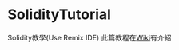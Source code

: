 # SolidityTutorial
Solidity教學(Use Remix IDE)
此篇教程在[Wiki](https://github.com/twilighthook/SolidityTutorial/wiki/%E4%BA%A4%E6%98%93%E7%9A%84%E4%BE%8B%E5%AD%90(transaction-sample))有介紹
